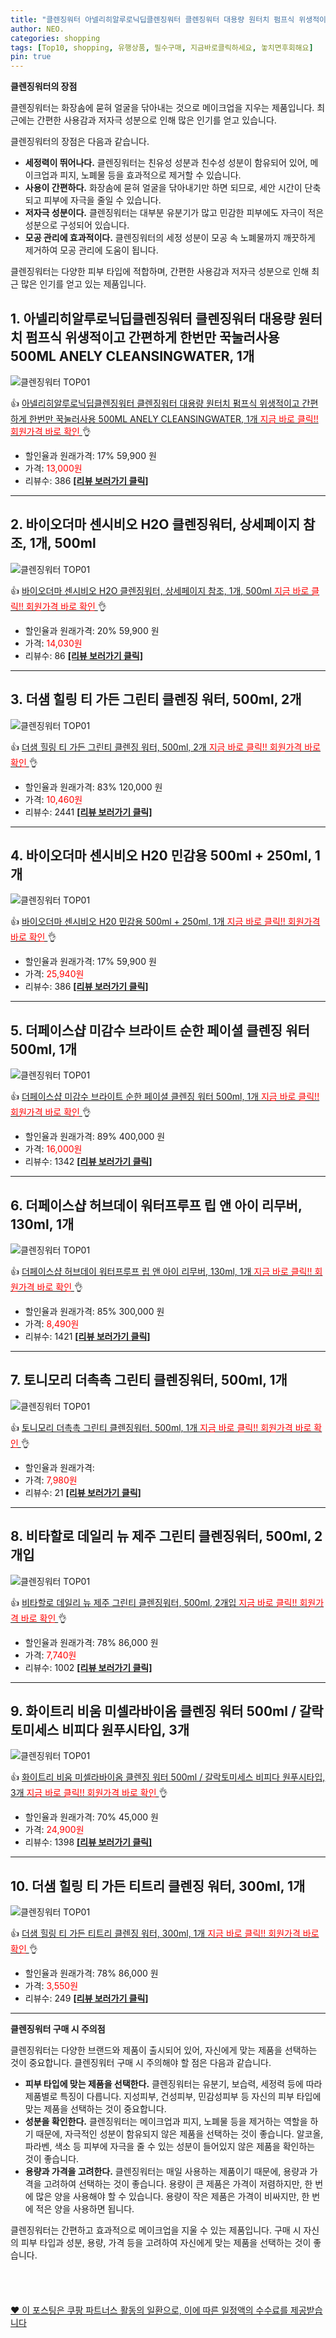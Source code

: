 ```yaml
---
title: "클렌징워터 아넬리히알루로닉딥클렌징워터 클렌징워터 대용량 원터치 펌프식 위생적이고 간편하게 한번만 꾹눌러사용 500ML ANELY CLE 필수 필요 추천 제품 비교 최저 가격 비교 장점 구매 후기 구매평"
author: NEO.
categories: shopping
tags: [Top10, shopping, 유행상품, 필수구매, 지금바로클릭하세요, 놓치면후회해요]
pin: true
---
```

**클렌징워터의 장점**

클렌징워터는 화장솜에 묻혀 얼굴을 닦아내는 것으로 메이크업을 지우는 제품입니다. 최근에는 간편한 사용감과 저자극 성분으로 인해 많은 인기를 얻고 있습니다.

클렌징워터의 장점은 다음과 같습니다.

* **세정력이 뛰어나다.** 클렌징워터는 친유성 성분과 친수성 성분이 함유되어 있어, 메이크업과 피지, 노폐물 등을 효과적으로 제거할 수 있습니다.
* **사용이 간편하다.** 화장솜에 묻혀 얼굴을 닦아내기만 하면 되므로, 세안 시간이 단축되고 피부에 자극을 줄일 수 있습니다.
* **저자극 성분이다.** 클렌징워터는 대부분 유분기가 많고 민감한 피부에도 자극이 적은 성분으로 구성되어 있습니다.
* **모공 관리에 효과적이다.** 클렌징워터의 세정 성분이 모공 속 노폐물까지 깨끗하게 제거하여 모공 관리에 도움이 됩니다.

클렌징워터는 다양한 피부 타입에 적합하며, 간편한 사용감과 저자극 성분으로 인해 최근 많은 인기를 얻고 있는 제품입니다.

   

## 1. 아넬리히알루로닉딥클렌징워터 클렌징워터 대용량 원터치 펌프식 위생적이고 간편하게 한번만 꾹눌러사용 500ML ANELY CLEANSINGWATER, 1개

![클렌징워터 TOP01](https://thumbnail10.coupangcdn.com/thumbnails/remote/490x490ex/image/vendor_inventory/47c8/304018e5bf3107871fce962f5474e86137fcc18c1552923c3866d1fd0573.jpg)


👍 [아넬리히알루로닉딥클렌징워터 클렌징워터 대용량 원터치 펌프식 위생적이고 간편하게 한번만 꾹눌러사용 500ML ANELY CLEANSINGWATER, 1개 <font color=red> 지금 바로 클릭!! 회원가격 바로 확인 </font> ](https://link.coupang.com/re/AFFSDP?lptag=AF3617701&subid=GithubCoopas&pageKey=7421816664&traceid=V0-153&itemId=19254485466&vendorItemId=86010335154) 👌 


- 할인율과 원래가격: 17%  59,900   원
- 가격: <span style='color:red'>13,000원</span>
- 리뷰수: 386  [**[리뷰 보러가기 클릭]**](https://link.coupang.com/re/AFFSDP?lptag=AF3617701&subid=GithubCoopas&pageKey=7421816664&traceid=V0-153&itemId=19254485466&vendorItemId=86010335154)

---


   

## 2. 바이오더마 센시비오 H2O 클렌징워터, 상세페이지 참조, 1개, 500ml

![클렌징워터 TOP01](https://thumbnail6.coupangcdn.com/thumbnails/remote/490x490ex/image/retail/images/216722241731636-77230526-32fa-4afe-bd97-66c10b6ebaee.jpg)


👍 [바이오더마 센시비오 H2O 클렌징워터, 상세페이지 참조, 1개, 500ml <font color=red> 지금 바로 클릭!! 회원가격 바로 확인 </font> ](https://link.coupang.com/re/AFFSDP?lptag=AF3617701&subid=GithubCoopas&pageKey=7496866683&traceid=V0-153&itemId=19836343664&vendorItemId=3000051685) 👌 


- 할인율과 원래가격: 20%  59,900   원
- 가격: <span style='color:red'>14,030원</span>
- 리뷰수: 86  [**[리뷰 보러가기 클릭]**](https://link.coupang.com/re/AFFSDP?lptag=AF3617701&subid=GithubCoopas&pageKey=7496866683&traceid=V0-153&itemId=19836343664&vendorItemId=3000051685)

---


   

## 3. 더샘 힐링 티 가든 그린티 클렌징 워터, 500ml, 2개

![클렌징워터 TOP01](https://thumbnail7.coupangcdn.com/thumbnails/remote/490x490ex/image/retail/images/1917429856037310-57ac3cac-376f-4bdf-9c11-a8f516ed834f.jpg)


👍 [더샘 힐링 티 가든 그린티 클렌징 워터, 500ml, 2개 <font color=red> 지금 바로 클릭!! 회원가격 바로 확인 </font> ](https://link.coupang.com/re/AFFSDP?lptag=AF3617701&subid=GithubCoopas&pageKey=5354055591&traceid=V0-153&itemId=7881972864&vendorItemId=75171488271) 👌 


- 할인율과 원래가격: 83%  120,000   원
- 가격: <span style='color:red'>10,460원</span>
- 리뷰수: 2441  [**[리뷰 보러가기 클릭]**](https://link.coupang.com/re/AFFSDP?lptag=AF3617701&subid=GithubCoopas&pageKey=5354055591&traceid=V0-153&itemId=7881972864&vendorItemId=75171488271)

---


   

## 4. 바이오더마 센시비오 H20 민감용 500ml + 250ml, 1개

![클렌징워터 TOP01](https://thumbnail10.coupangcdn.com/thumbnails/remote/490x490ex/image/retail/images/2520208468946076-5ec64dbf-35a7-4164-a87b-470b3269e57f.jpg)


👍 [바이오더마 센시비오 H20 민감용 500ml + 250ml, 1개 <font color=red> 지금 바로 클릭!! 회원가격 바로 확인 </font> ](https://link.coupang.com/re/AFFSDP?lptag=AF3617701&subid=GithubCoopas&pageKey=3673350&traceid=V0-153&itemId=18115589&vendorItemId=3017222271) 👌 


- 할인율과 원래가격: 17%  59,900   원
- 가격: <span style='color:red'>25,940원</span>
- 리뷰수: 386  [**[리뷰 보러가기 클릭]**](https://link.coupang.com/re/AFFSDP?lptag=AF3617701&subid=GithubCoopas&pageKey=3673350&traceid=V0-153&itemId=18115589&vendorItemId=3017222271)

---


   

## 5. 더페이스샵 미감수 브라이트 순한 페이셜 클렌징 워터 500ml, 1개

![클렌징워터 TOP01](https://thumbnail10.coupangcdn.com/thumbnails/remote/490x490ex/image/vendor_inventory/2f05/28565647f759f2eba6d9fb04aa8587500ad9f8e799bf23f6decd4cb1a814.jpg)


👍 [더페이스샵 미감수 브라이트 순한 페이셜 클렌징 워터 500ml, 1개 <font color=red> 지금 바로 클릭!! 회원가격 바로 확인 </font> ](https://link.coupang.com/re/AFFSDP?lptag=AF3617701&subid=GithubCoopas&pageKey=7675142513&traceid=V0-153&itemId=20485265221&vendorItemId=87542339684) 👌 


- 할인율과 원래가격: 89%  400,000   원
- 가격: <span style='color:red'>16,000원</span>
- 리뷰수: 1342  [**[리뷰 보러가기 클릭]**](https://link.coupang.com/re/AFFSDP?lptag=AF3617701&subid=GithubCoopas&pageKey=7675142513&traceid=V0-153&itemId=20485265221&vendorItemId=87542339684)

---


   

## 6. 더페이스샵 허브데이 워터프루프 립 앤 아이 리무버, 130ml, 1개

![클렌징워터 TOP01](https://thumbnail8.coupangcdn.com/thumbnails/remote/490x490ex/image/vendor_inventory/c679/b39c1f2c7143e355775d2d7e81726c110f94ea6692877fa6c37f39ad4ff6.jpg)


👍 [더페이스샵 허브데이 워터프루프 립 앤 아이 리무버, 130ml, 1개 <font color=red> 지금 바로 클릭!! 회원가격 바로 확인 </font> ](https://link.coupang.com/re/AFFSDP?lptag=AF3617701&subid=GithubCoopas&pageKey=6107761604&traceid=V0-153&itemId=7736173297&vendorItemId=87542227633) 👌 


- 할인율과 원래가격: 85%  300,000   원
- 가격: <span style='color:red'>8,490원</span>
- 리뷰수: 1421  [**[리뷰 보러가기 클릭]**](https://link.coupang.com/re/AFFSDP?lptag=AF3617701&subid=GithubCoopas&pageKey=6107761604&traceid=V0-153&itemId=7736173297&vendorItemId=87542227633)

---


   

## 7. 토니모리 더촉촉 그린티 클렌징워터, 500ml, 1개

![클렌징워터 TOP01](https://thumbnail8.coupangcdn.com/thumbnails/remote/490x490ex/image/retail/images/3295053565569696-55837be4-ae60-4041-86fc-f3925f05dac8.jpg)


👍 [토니모리 더촉촉 그린티 클렌징워터, 500ml, 1개 <font color=red> 지금 바로 클릭!! 회원가격 바로 확인 </font> ](https://link.coupang.com/re/AFFSDP?lptag=AF3617701&subid=GithubCoopas&pageKey=1197407638&traceid=V0-153&itemId=909346272&vendorItemId=70179342464) 👌 


- 할인율과 원래가격: 
- 가격: <span style='color:red'>7,980원</span>
- 리뷰수: 21  [**[리뷰 보러가기 클릭]**](https://link.coupang.com/re/AFFSDP?lptag=AF3617701&subid=GithubCoopas&pageKey=1197407638&traceid=V0-153&itemId=909346272&vendorItemId=70179342464)

---


   

## 8. 비타할로 데일리 뉴 제주 그린티 클렌징워터, 500ml, 2개입

![클렌징워터 TOP01](https://thumbnail10.coupangcdn.com/thumbnails/remote/490x490ex/image/product/image/vendoritem/2019/04/10/4432260789/d3749ea9-df4f-4858-8379-f5ae768bc6b1.jpg)


👍 [비타할로 데일리 뉴 제주 그린티 클렌징워터, 500ml, 2개입 <font color=red> 지금 바로 클릭!! 회원가격 바로 확인 </font> ](https://link.coupang.com/re/AFFSDP?lptag=AF3617701&subid=GithubCoopas&pageKey=191131146&traceid=V0-153&itemId=546246162&vendorItemId=4432260789) 👌 


- 할인율과 원래가격: 78%  86,000   원
- 가격: <span style='color:red'>7,740원</span>
- 리뷰수: 1002  [**[리뷰 보러가기 클릭]**](https://link.coupang.com/re/AFFSDP?lptag=AF3617701&subid=GithubCoopas&pageKey=191131146&traceid=V0-153&itemId=546246162&vendorItemId=4432260789)

---


   

## 9. 화이트리 비움 미셀라바이옴 클렌징 워터 500ml / 갈락토미세스 비피다 원푸시타입, 3개

![클렌징워터 TOP01](https://thumbnail9.coupangcdn.com/thumbnails/remote/490x490ex/image/vendor_inventory/0aa6/38cb5139ba1b5e5b331188324a58b13fecb13744529ebc8040ec70556867.jpg)


👍 [화이트리 비움 미셀라바이옴 클렌징 워터 500ml / 갈락토미세스 비피다 원푸시타입, 3개 <font color=red> 지금 바로 클릭!! 회원가격 바로 확인 </font> ](https://link.coupang.com/re/AFFSDP?lptag=AF3617701&subid=GithubCoopas&pageKey=7335529879&traceid=V0-153&itemId=18842117200&vendorItemId=85971733782) 👌 


- 할인율과 원래가격: 70%  45,000   원
- 가격: <span style='color:red'>24,900원</span>
- 리뷰수: 1398  [**[리뷰 보러가기 클릭]**](https://link.coupang.com/re/AFFSDP?lptag=AF3617701&subid=GithubCoopas&pageKey=7335529879&traceid=V0-153&itemId=18842117200&vendorItemId=85971733782)

---


   

## 10. 더샘 힐링 티 가든 티트리 클렌징 워터, 300ml, 1개

![클렌징워터 TOP01](https://thumbnail9.coupangcdn.com/thumbnails/remote/490x490ex/image/product/image/vendoritem/2017/03/17/3000772368/a3611d90-aadb-4037-8d24-539102251d18.jpg)


👍 [더샘 힐링 티 가든 티트리 클렌징 워터, 300ml, 1개 <font color=red> 지금 바로 클릭!! 회원가격 바로 확인 </font> ](https://link.coupang.com/re/AFFSDP?lptag=AF3617701&subid=GithubCoopas&pageKey=1862376280&traceid=V0-153&itemId=2402922313&vendorItemId=70397758964) 👌 


- 할인율과 원래가격: 78%  86,000   원
- 가격: <span style='color:red'>3,550원</span>
- 리뷰수: 249  [**[리뷰 보러가기 클릭]**](https://link.coupang.com/re/AFFSDP?lptag=AF3617701&subid=GithubCoopas&pageKey=1862376280&traceid=V0-153&itemId=2402922313&vendorItemId=70397758964)

---
**클렌징워터 구매 시 주의점**

클렌징워터는 다양한 브랜드와 제품이 출시되어 있어, 자신에게 맞는 제품을 선택하는 것이 중요합니다. 클렌징워터 구매 시 주의해야 할 점은 다음과 같습니다.

* **피부 타입에 맞는 제품을 선택한다.** 클렌징워터는 유분기, 보습력, 세정력 등에 따라 제품별로 특징이 다릅니다. 지성피부, 건성피부, 민감성피부 등 자신의 피부 타입에 맞는 제품을 선택하는 것이 중요합니다.
* **성분을 확인한다.** 클렌징워터는 메이크업과 피지, 노폐물 등을 제거하는 역할을 하기 때문에, 자극적인 성분이 함유되지 않은 제품을 선택하는 것이 좋습니다. 알코올, 파라벤, 색소 등 피부에 자극을 줄 수 있는 성분이 들어있지 않은 제품을 확인하는 것이 좋습니다.
* **용량과 가격을 고려한다.** 클렌징워터는 매일 사용하는 제품이기 때문에, 용량과 가격을 고려하여 선택하는 것이 좋습니다. 용량이 큰 제품은 가격이 저렴하지만, 한 번에 많은 양을 사용해야 할 수 있습니다. 용량이 작은 제품은 가격이 비싸지만, 한 번에 적은 양을 사용하면 됩니다.

클렌징워터는 간편하고 효과적으로 메이크업을 지울 수 있는 제품입니다. 구매 시 자신의 피부 타입과 성분, 용량, 가격 등을 고려하여 자신에게 맞는 제품을 선택하는 것이 좋습니다.<br><br><br><br><br> [ ❤  이 포스팅은 쿠팡 파트너스 활동의 일환으로, 이에 따른 일정액의 수수료를 제공받습니다](https://link.coupang.com/a/bcEFyh)